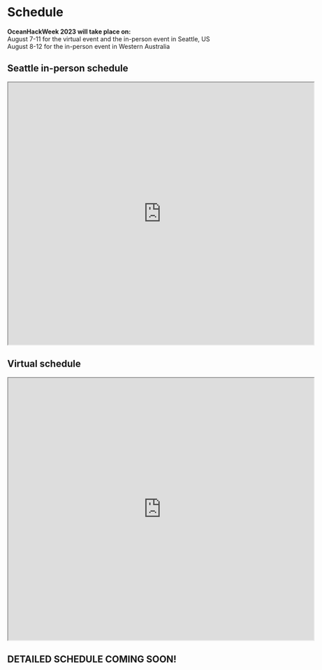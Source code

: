 # Schedule

**OceanHackWeek 2023 will take place on:**\
August 7-11 for the virtual event and the in-person event in Seattle, US\
August 8-12 for the in-person event in Western Australia

## Seattle in-person schedule

<iframe width=700 height=600 src="https://docs.google.com/spreadsheets/d/e/2PACX-1vQDKxlU84Ih9aipNGxoNSDc-b1wuHV-DK2sTZT1YfuvFcaVadFqfLWqrU6AvZMu6IEwLmqKciBZrDmx/pubhtml?gid=539810478&single=true&amp;widget=true&amp;headers=false"></iframe>

## Virtual schedule

<iframe width=700 height=600 src="https://docs.google.com/spreadsheets/d/e/2PACX-1vQDKxlU84Ih9aipNGxoNSDc-b1wuHV-DK2sTZT1YfuvFcaVadFqfLWqrU6AvZMu6IEwLmqKciBZrDmx/pubhtml?gid=21983846&single=true&amp;widget=true&amp;headers=false"></iframe>


## DETAILED SCHEDULE COMING SOON!

<!-- <iframe width=700 height=600 src="https://docs.google.com/spreadsheets/d/e/2PACX-1vQSK-BFmCaqDp04f6Kfc1tWNIHFDaxHclqe-2Rb4vNlt0we2bqXednUJ_Zk2sRoeqd5nxqsEvJHjYfm/pubhtml?gid=0&amp;single=true&amp;widget=true&amp;headers=false"></iframe>

 ## Satellite events

For satellite event schedules, please check out their individual pages to see how each satellite will work with the global event. Some satellite schedules may not be ready yet; contact the satellite organizers via Slack for more information.

- [US Northeast](./maine/index.md)
- [US Northwest](./seattle/index.md)
- [US Southwest](./san-diego/index.md)
- [Australia](./australia/index.md)
- [Brazil](./brazil/index.md)
- [Español](./espanol/index.es.md)

```{toctree}
:hidden:

monday
``` -->
